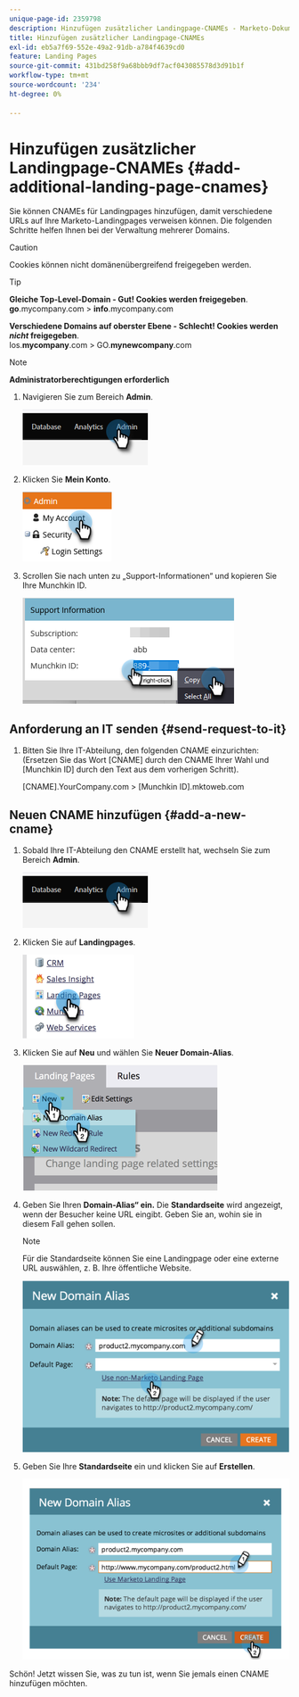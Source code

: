```yaml
---
unique-page-id: 2359798
description: Hinzufügen zusätzlicher Landingpage-CNAMEs - Marketo-Dokumente - Produktdokumentation
title: Hinzufügen zusätzlicher Landingpage-CNAMEs
exl-id: eb5a7f69-552e-49a2-91db-a784f4639cd0
feature: Landing Pages
source-git-commit: 431bd258f9a68bbb9df7acf043085578d3d91b1f
workflow-type: tm+mt
source-wordcount: '234'
ht-degree: 0%

---
```


# Hinzufügen zusätzlicher Landingpage-CNAMEs {#add-additional-landing-page-cnames}

Sie können CNAMEs für Landingpages hinzufügen, damit verschiedene URLs auf Ihre Marketo-Landingpages verweisen können. Die folgenden Schritte helfen Ihnen bei der Verwaltung mehrerer Domains.

>[!CAUTION]
>
>Cookies können nicht domänenübergreifend freigegeben werden.

>[!TIP]
>
>**Gleiche Top-Level-Domain - Gut! Cookies werden freigegeben**.<br/> **go**.mycompany.com > **info**.mycompany.com
>
>**Verschiedene Domains auf oberster Ebene - Schlecht! Cookies werden _nicht_ freigegeben**.<br/> los.**mycompany**.com > GO.**mynewcompany**.com

>[!NOTE]
>
>**Administratorberechtigungen erforderlich**

1. Navigieren Sie zum Bereich **Admin**.

   ![](assets/add-additional-landing-page-cnames-1.png)

1. Klicken Sie **Mein Konto**.

   ![](assets/add-additional-landing-page-cnames-2.png)

1. Scrollen Sie nach unten zu „Support-Informationen“ und kopieren Sie Ihre Munchkin ID.

   ![](assets/add-additional-landing-page-cnames-3.png)

## Anforderung an IT senden {#send-request-to-it}

1. Bitten Sie Ihre IT-Abteilung, den folgenden CNAME einzurichten: (Ersetzen Sie das Wort [CNAME] durch den CNAME Ihrer Wahl und [Munchkin ID] durch den Text aus dem vorherigen Schritt).

   [CNAME].YourCompany.com > [Munchkin ID].mktoweb.com

## Neuen CNAME hinzufügen {#add-a-new-cname}

1. Sobald Ihre IT-Abteilung den CNAME erstellt hat, wechseln Sie zum Bereich **Admin**.

   ![](assets/add-additional-landing-page-cnames-4.png)

1. Klicken Sie auf **Landingpages**.

   ![](assets/add-additional-landing-page-cnames-5.png)

1. Klicken Sie auf **Neu** und wählen Sie **Neuer Domain-Alias**.

   ![](assets/add-additional-landing-page-cnames-6.png)

1. Geben Sie Ihren **Domain-Alias“ ein.** Die **Standardseite** wird angezeigt, wenn der Besucher keine URL eingibt. Geben Sie an, wohin sie in diesem Fall gehen sollen.

   >[!NOTE]
   >
   >Für die Standardseite können Sie eine Landingpage oder eine externe URL auswählen, z. B. Ihre öffentliche Website.

   ![](assets/add-additional-landing-page-cnames-7.png)

1. Geben Sie Ihre **Standardseite** ein und klicken Sie auf **Erstellen**.

   ![](assets/add-additional-landing-page-cnames-8.png)

Schön! Jetzt wissen Sie, was zu tun ist, wenn Sie jemals einen CNAME hinzufügen möchten.
